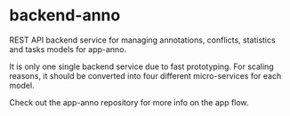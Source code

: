 # backend-anno
REST API backend service for managing annotations, conflicts, statistics and tasks models for app-anno.

It is only one single backend service due to fast prototyping. For scaling reasons, it should be converted into four different micro-services for each model.

Check out the app-anno repository for more info on the app flow.
